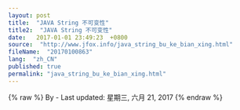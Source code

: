 ```yaml
---
layout: post
title:  "JAVA String 不可变性"
title2:  "JAVA String 不可变性"
date:   2017-01-01 23:49:23  +0800
source:  "http://www.jfox.info/java_string_bu_ke_bian_xing.html"
fileName:  "20170100863"
lang:  "zh_CN"
published: true
permalink: "java_string_bu_ke_bian_xing.html"
---
```

{% raw %}
By  - Last updated: 星期三, 六月 21, 2017
{% endraw %}
